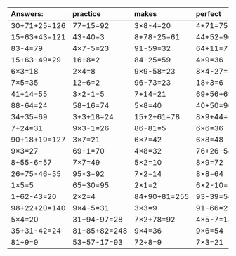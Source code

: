 | Answers: | practice | makes | perfect | ! |
| :--- | :--- | :--- | :--- | :--- |
| 30+71+25=126 | 77+15=92 | 3×8-4=20 | 4+71=75 | 74-47=27 | 
| 15+63+43=121 | 43-40=3 | 8+78-25=61 | 44+52=96 | 53-39=14 | 
| 83-4=79 | 4×7-5=23 | 91-59=32 | 64+11=75 | 6×4=24 | 
| 15+63-49=29 | 16÷8=2 | 84-25=59 | 4×9=36 | 71+29+18=118 | 
| 6×3=18 | 2×4=8 | 9×9-58=23 | 8×4-27=5 | 64-25=39 | 
| 7×5=35 | 12÷6=2 | 96-73=23 | 18÷3=6 | 4×6=24 | 
| 41+14=55 | 3×2-1=5 | 7+14=21 | 69+56+69=194 | 85-75=10 | 
| 88-64=24 | 58+16=74 | 5×8=40 | 40+50=90 | 6+80+52=138 | 
| 34+35=69 | 3+3+18=24 | 15+2+61=78 | 8×9+44=116 | 55-37=18 | 
| 7+24=31 | 9×3-1=26 | 86-81=5 | 6×6=36 | 15-1=14 | 
| 90+18+19=127 | 3×7=21 | 6×7=42 | 6×8=48 | 18+30+65=113 | 
| 9×3=27 | 69+1=70 | 4×8=32 | 76+26-58=44 | 4+9-9=4 | 
| 8+55-6=57 | 7×7=49 | 5×2=10 | 8×9=72 | 77-20=57 | 
| 26+75-46=55 | 95-3=92 | 7×2=14 | 8×8=64 | 64+20=84 | 
| 1×5=5 | 65+30=95 | 2×1=2 | 6×2-10=2 | 57+31=88 | 
| 1+62-43=20 | 2×2=4 | 84+90+81=255 | 93-39=54 | 9×8=72 | 
| 98+22+20=140 | 9×4-5=31 | 3×3=9 | 91-66=25 | 90-32=58 | 
| 5×4=20 | 31+94-97=28 | 7×2+78=92 | 4×5-7=13 | 1×2=2 | 
| 35+31-42=24 | 81+85+82=248 | 9×4=36 | 9×6=54 | 42÷7=6 | 
| 81÷9=9 | 53+57-17=93 | 72÷8=9 | 7×3=21 | 78+19=97 | 
